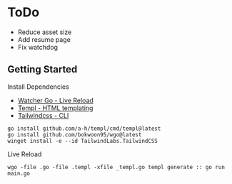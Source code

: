 # ToDo

- Reduce asset size
- Add resume page
- Fix watchdog

## Getting Started

Install Dependencies

- [Watcher Go - Live Reload](https://github.com/bokwoon95/wgo)
- [Templ - HTML templating](https://github.com/a-h/templ)
- [Tailwindcss - CLI](https://tailwindcss.com/blog/standalone-cli)

```shell
go install github.com/a-h/templ/cmd/templ@latest
go install github.com/bokwoon95/wgo@latest
winget install -e --id TailwindLabs.TailwindCSS
```

Live Reload
```
wgo -file .go -file .templ -xfile _templ.go templ generate :: go run main.go
```